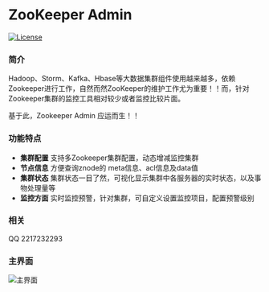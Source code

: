 # ZooKeeper Admin
[![License](https://img.shields.io/badge/license-Apache%202-4EB1BA.svg)](https://www.apache.org/licenses/LICENSE-2.0.html)

### 简介
Hadoop、Storm、Kafka、Hbase等大数据集群组件使用越来越多，依赖Zookeeper进行工作，自然而然ZooKeeper的维护工作尤为重要！！而，针对Zookeeper集群的监控工具相对较少或者监控比较片面。

基于此，Zookeeper Admin 应运而生！！

### 功能特点
- **集群配置**  支持多Zookeeper集群配置，动态增减监控集群
- **节点信息**  方便查询znode的 meta信息、acl信息及data值
- **集群状态**  集群状态一目了然，可视化显示集群中各服务器的实时状态，以及事物处理量等
- **监控方面**  实时监控预警，针对集群，可自定义设置监控项目，配置预警级别

### 相关
QQ 2217232293

### 主界面
![主界面](https://raw.githubusercontent.com/artJava/artJava-zookeeper-admin/master/src/main/webapp/assets/images/intro/dashboard1.png)



